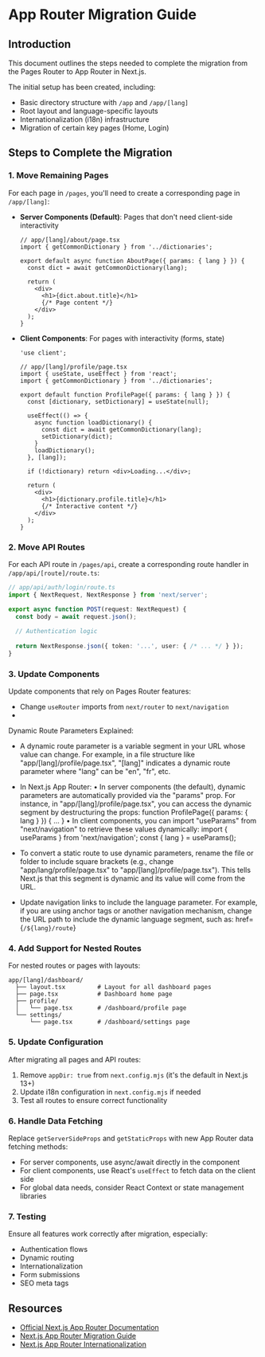 # App Router Migration Guide

## Introduction

This document outlines the steps needed to complete the migration from the Pages Router to App Router in Next.js.

The initial setup has been created, including:

- Basic directory structure with `/app` and `/app/[lang]`
- Root layout and language-specific layouts
- Internationalization (i18n) infrastructure
- Migration of certain key pages (Home, Login)

## Steps to Complete the Migration

### 1. Move Remaining Pages

For each page in `/pages`, you'll need to create a corresponding page in `/app/[lang]`:

- **Server Components (Default)**: Pages that don't need client-side interactivity
  
  ```tsx
  // app/[lang]/about/page.tsx
  import { getCommonDictionary } from '../dictionaries';
  
  export default async function AboutPage({ params: { lang } }) {
    const dict = await getCommonDictionary(lang);
    
    return (
      <div>
        <h1>{dict.about.title}</h1>
        {/* Page content */}
      </div>
    );
  }
  ```

- **Client Components**: For pages with interactivity (forms, state)
  
  ```tsx
  'use client';
  
  // app/[lang]/profile/page.tsx
  import { useState, useEffect } from 'react';
  import { getCommonDictionary } from '../dictionaries';
  
  export default function ProfilePage({ params: { lang } }) {
    const [dictionary, setDictionary] = useState(null);
    
    useEffect(() => {
      async function loadDictionary() {
        const dict = await getCommonDictionary(lang);
        setDictionary(dict);
      }
      loadDictionary();
    }, [lang]);
    
    if (!dictionary) return <div>Loading...</div>;
    
    return (
      <div>
        <h1>{dictionary.profile.title}</h1>
        {/* Interactive content */}
      </div>
    );
  }
  ```

### 2. Move API Routes

For each API route in `/pages/api`, create a corresponding route handler in `/app/api/[route]/route.ts`:

```typescript
// app/api/auth/login/route.ts
import { NextRequest, NextResponse } from 'next/server';

export async function POST(request: NextRequest) {
  const body = await request.json();
  
  // Authentication logic
  
  return NextResponse.json({ token: '...', user: { /* ... */ } });
}
```

### 3. Update Components

Update components that rely on Pages Router features:

- Change `useRouter` imports from `next/router` to `next/navigation`
- 
Dynamic Route Parameters Explained:
  - A dynamic route parameter is a variable segment in your URL whose value can change. For example, in a file structure like "app/[lang]/profile/page.tsx", "[lang]" indicates a dynamic route parameter where "lang" can be "en", "fr", etc.
  - In Next.js App Router:
    • In server components (the default), dynamic parameters are automatically provided via the "params" prop. For instance, in "app/[lang]/profile/page.tsx", you can access the dynamic segment by destructuring the props: 
      function ProfilePage({ params: { lang } }) { ... }
    • In client components, you can import "useParams" from "next/navigation" to retrieve these values dynamically:
      import { useParams } from 'next/navigation';
      const { lang } = useParams();
  - To convert a static route to use dynamic parameters, rename the file or folder to include square brackets (e.g., change "app/lang/profile/page.tsx" to "app/[lang]/profile/page.tsx"). This tells Next.js that this segment is dynamic and its value will come from the URL.

- Update navigation links to include the language parameter. For example, if you are using anchor tags or another navigation mechanism, change the URL path to include the dynamic language segment, such as: href={`/${lang}/route`}

### 4. Add Support for Nested Routes

For nested routes or pages with layouts:

```
app/[lang]/dashboard/
  ├── layout.tsx         # Layout for all dashboard pages
  ├── page.tsx           # Dashboard home page
  ├── profile/
  │   └── page.tsx       # /dashboard/profile page
  └── settings/
      └── page.tsx       # /dashboard/settings page
```

### 5. Update Configuration

After migrating all pages and API routes:

1. Remove `appDir: true` from `next.config.mjs` (it's the default in Next.js 13+)
2. Update i18n configuration in `next.config.mjs` if needed
3. Test all routes to ensure correct functionality

### 6. Handle Data Fetching

Replace `getServerSideProps` and `getStaticProps` with new App Router data fetching methods:

- For server components, use async/await directly in the component
- For client components, use React's `useEffect` to fetch data on the client side
- For global data needs, consider React Context or state management libraries

### 7. Testing

Ensure all features work correctly after migration, especially:

- Authentication flows
- Dynamic routing
- Internationalization
- Form submissions
- SEO meta tags

## Resources

- [Official Next.js App Router Documentation](https://nextjs.org/docs/app)
- [Next.js App Router Migration Guide](https://nextjs.org/docs/app/building-your-application/upgrading/app-router-migration)
- [Next.js App Router Internationalization](https://nextjs.org/docs/app/building-your-application/routing/internationalization) 